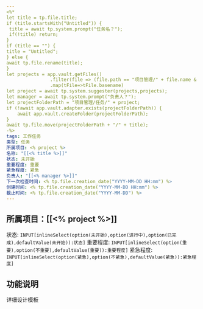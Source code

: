 ```yaml
---
<%*
let title = tp.file.title;
if (title.startsWith("Untitled")) {
 title = await tp.system.prompt("任务名？");
 if(!title) return;
}
if (title == "") {
title = "Untitled";
} else {
await tp.file.rename(title);
}
let projects = app.vault.getFiles()
				.filter(file => (file.path == "项目管理/" + file.name & file.extension == "md"))
				.map(tFile=>tFile.basename)
let project = await tp.system.suggester(projects,projects);
let manager = await tp.system.prompt("负责人？");
let projectFolderPath = "项目管理/任务/" + project;
if (!await app.vault.adapter.exists(projectFolderPath)) {
    await app.vault.createFolder(projectFolderPath);
}
await tp.file.move(projectFolderPath + "/" + title);
-%>
tags: 工作任务
类型: 任务
所属项目: <% project %>
名称: "[[<% title %>]]"
状态: 未开始
重要程度: 重要
紧急程度: 紧急
负责人: "[[<% manager %>]]"
下一次检查时间: <% tp.file.creation_date("YYYY-MM-DD HH:mm") %>
创建时间: <% tp.file.creation_date("YYYY-MM-DD HH:mm") %>
截止时间: <% tp.file.creation_date("YYYY-MM-DD") %>
---
```

## 所属项目：[[<% project %>]]

状态: `INPUT[inlineSelect(option(未开始),option(进行中),option(已完成),defaultValue(未开始)):状态]` 重要程度: `INPUT[inlineSelect(option(重要),option(不重要),defaultValue(重要)):重要程度]` 紧急程度: `INPUT[inlineSelect(option(紧急),option(不紧急),defaultValue(紧急)):紧急程度]`

## 功能说明

详细设计模板

